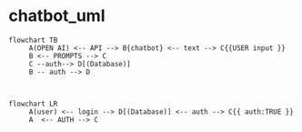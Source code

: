 # chatbot_uml






```mermaid
flowchart TB
     A(OPEN AI) <-- API --> B{chatbot} <-- text --> C{{USER input }}
     B <-- PROMPTS --> C
     C --auth--> D[(Database)]
     B -- auth --> D
    


```

```mermaid
flowchart LR
     A(user) <-- login --> D[(Database)] <-- auth --> C{{ auth:TRUE }}
     A  <-- AUTH --> C 
  
    


```

